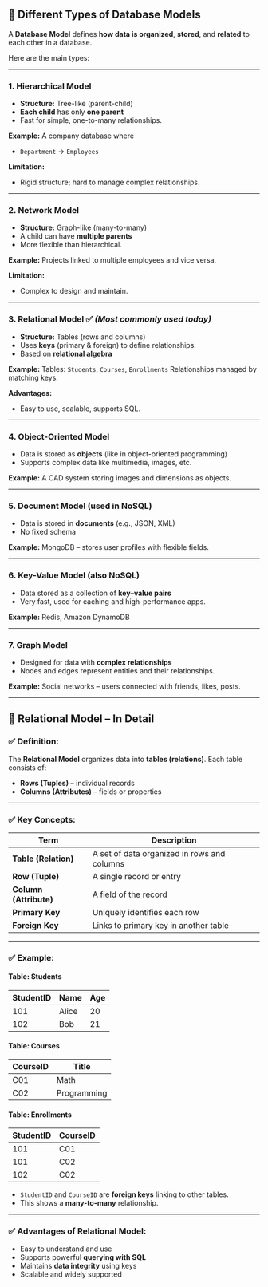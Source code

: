 ## 🔹 Different Types of **Database Models**

A **Database Model** defines **how data is organized**, **stored**, and **related** to each other in a database.

Here are the main types:

---

### 1. **Hierarchical Model**

* **Structure:** Tree-like (parent-child)
* **Each child** has only **one parent**
* Fast for simple, one-to-many relationships.

**Example:**
A company database where

* `Department` → `Employees`

**Limitation:**

* Rigid structure; hard to manage complex relationships.

---

### 2. **Network Model**

* **Structure:** Graph-like (many-to-many)
* A child can have **multiple parents**
* More flexible than hierarchical.

**Example:**
Projects linked to multiple employees and vice versa.

**Limitation:**

* Complex to design and maintain.

---

### 3. **Relational Model** ✅ *(Most commonly used today)*

* **Structure:** Tables (rows and columns)
* Uses **keys** (primary & foreign) to define relationships.
* Based on **relational algebra**

**Example:**
Tables: `Students`, `Courses`, `Enrollments`
Relationships managed by matching keys.

**Advantages:**

* Easy to use, scalable, supports SQL.

---

### 4. **Object-Oriented Model**

* Data is stored as **objects** (like in object-oriented programming)
* Supports complex data like multimedia, images, etc.

**Example:**
A CAD system storing images and dimensions as objects.

---

### 5. **Document Model** (used in NoSQL)

* Data is stored in **documents** (e.g., JSON, XML)
* No fixed schema

**Example:**
MongoDB – stores user profiles with flexible fields.

---

### 6. **Key-Value Model** (also NoSQL)

* Data stored as a collection of **key–value pairs**
* Very fast, used for caching and high-performance apps.

**Example:**
Redis, Amazon DynamoDB

---

### 7. **Graph Model**

* Designed for data with **complex relationships**
* Nodes and edges represent entities and their relationships.

**Example:**
Social networks – users connected with friends, likes, posts.

---

## 🔹 Relational Model – In Detail

### ✅ Definition:

The **Relational Model** organizes data into **tables (relations)**. Each table consists of:

* **Rows (Tuples)** – individual records
* **Columns (Attributes)** – fields or properties

---

### ✅ Key Concepts:

| Term                   | Description                                 |
| ---------------------- | ------------------------------------------- |
| **Table (Relation)**   | A set of data organized in rows and columns |
| **Row (Tuple)**        | A single record or entry                    |
| **Column (Attribute)** | A field of the record                       |
| **Primary Key**        | Uniquely identifies each row                |
| **Foreign Key**        | Links to primary key in another table       |

---

### ✅ Example:

#### Table: **Students**

| StudentID | Name  | Age |
| --------- | ----- | --- |
| 101       | Alice | 20  |
| 102       | Bob   | 21  |

#### Table: **Courses**

| CourseID | Title       |
| -------- | ----------- |
| C01      | Math        |
| C02      | Programming |

#### Table: **Enrollments**

| StudentID | CourseID |
| --------- | -------- |
| 101       | C01      |
| 101       | C02      |
| 102       | C02      |

* `StudentID` and `CourseID` are **foreign keys** linking to other tables.
* This shows a **many-to-many** relationship.

---

### ✅ Advantages of Relational Model:

* Easy to understand and use
* Supports powerful **querying with SQL**
* Maintains **data integrity** using keys
* Scalable and widely supported
